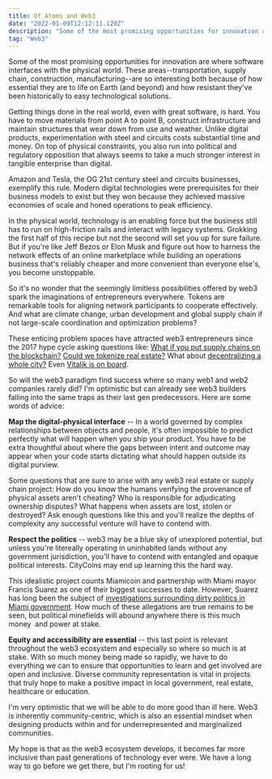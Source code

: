 ```yaml
---
title: Of Atoms and Web3
date: "2022-01-09T12:12:11.120Z"
description: "Some of the most promising opportunities for innovation are where software interfaces with the physical world. These areas--transportation, supply chain, construction, manufacturing--are so interesting both because of how essential they are to life on Earth (and beyond) and how resistant they've been historically to easy technological solutions. "
tag: "Web3"
---
```


Some of the most promising opportunities for innovation are where software interfaces with the physical world. These areas--transportation, supply chain, construction, manufacturing--are so interesting both because of how essential they are to life on Earth (and beyond) and how resistant they've been historically to easy technological solutions. 

  

Getting things done in the real world, even with great software, is hard. You have to move materials from point A to point B, construct infrastructure and maintain structures that wear down from use and weather. Unlike digital products, experimentation with steel and circuits costs substantial time and money. On top of physical constraints, you also run into political and regulatory opposition that always seems to take a much stronger interest in tangible enterprise than digital.

  

Amazon and Tesla, the OG 21st century steel and circuits businesses, exemplify this rule. Modern digital technologies were prerequisites for their business models to exist but they won because they achieved massive economies of scale and honed operations to peak efficiency.



In the physical world, technology is an enabling force but the business still has to run on high-friction rails and interact with legacy systems. Grokking the first half of this recipe but not the second will set you up for sure failure. But if you're like Jeff Bezos or Elon Musk and figure out how to harness the network effects of an online marketplace while building an operations business that's reliably cheaper and more convenient than everyone else's, you become unstoppable.

  

So it's no wonder that the seemingly limitless possibilities offered by web3 spark the imaginations of entrepreneurs everywhere. Tokens are remarkable tools for aligning network participants to cooperate effectively. And what are climate change, urban development and global supply chain if not large-scale coordination and optimization problems?

  

These enticing problem spaces have attracted web3 entrepreneurs since the 2017 hype cycle asking questions like: <a href="https://www2.deloitte.com/us/en/pages/operations/articles/blockchain-supply-chain-innovation.html">What if you put supply chains on the blockchain?</a> <a href="https://invao.org/property-tokenization-the-future-of-real-estate-investing/">Could we tokenize real estate?</a> What about <a href="https://www.citydao.io/">decentralizing a whole city?</a> Even <a href="https://vitalik.ca/general/2021/10/31/cities.html">Vitalik is on board</a>.

  

So will the web3 paradigm find success where so many web1 and web2 companies rarely did? I'm optimistic but can already see web3 builders falling into the same traps as their last gen predecessors. Here are some words of advice:

  

**Map the digital-physical interface** -- In a world governed by complex relationships between objects and people, it's often impossible to predict perfectly what will happen when you ship your product. You have to be extra thoughtful about where the gaps between intent and outcome may appear when your code starts dictating what should happen outside its digital purview.
  

Some questions that are sure to arise with any web3 real estate or supply chain project: How do you know the humans verifying the provenance of physical assets aren't cheating? Who is responsible for adjudicating ownership disputes? What happens when assets are lost, stolen or destroyed? Ask enough questions like this and you'll realize the depths of complexity any successful venture will have to contend with.

  

**Respect the politics** -- web3 may be a blue sky of unexplored potential, but unless you're litereally operating in uninhabited lands without any government jurisdiction, you'll have to contend with entangled and opaque political interests. CityCoins may end up learning this the hard way.

This idealistic project counts Miamicoin and partnership with Miami mayor Francis Suarez as one of their biggest successes to date. However, Suarez has long been the subject of <a href="https://www.biscaynetimes.com/news/peeling-away-the-layers-of-power-at-city-hall/">investigations surrounding dirty politics in Miami government</a>. How much of these allegations are true remains to be seen, but political minefields will abound anywhere there is this much money  and power at stake.

  

**Equity and accessibility are essential** -- this last point is relevant throughout the web3 ecosystem and especially so where so much is at stake. With so much money being made so rapidly, we have to do everything we can to ensure that opportunities to learn and get involved are open and inclusive. Diverse community representation is vital in projects that truly hope to make a positive impact in local government, real estate, healthcare or education. 

  

I'm very optimistic that we will be able to do more good than ill here. Web3 is inherently community-centric, which is also an essential mindset when designing products within and for underrepresented and marginalized communities.

My hope is that as the web3 ecosystem develops, it becomes far more inclusive than past generations of technology ever were. We have a long way to go before we get there, but I'm rooting for us!